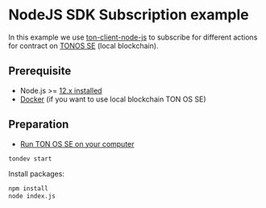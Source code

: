 # NodeJS SDK Subscription example

In this example we use [ton-client-node-js](https://github.com/tonlabs/ton-client-node-js) to subscribe for different actions for contract on [TONOS SE](https://docs.ton.dev/86757ecb2/p/2771b0-overview) (local blockchain).

## Prerequisite

* Node.js >= [12.x installed](https://nodejs.org)
* [Docker](https://docs.docker.com/desktop/#download-and-install) (if you want to use local blockchain TON OS SE)


## Preparation

* [Run TON OS SE  on your computer](https://docs.ton.dev/86757ecb2/p/206d7d-introduction) 

```sh
tondev start
```

Install packages:

```sh
npm install
node index.js
```
